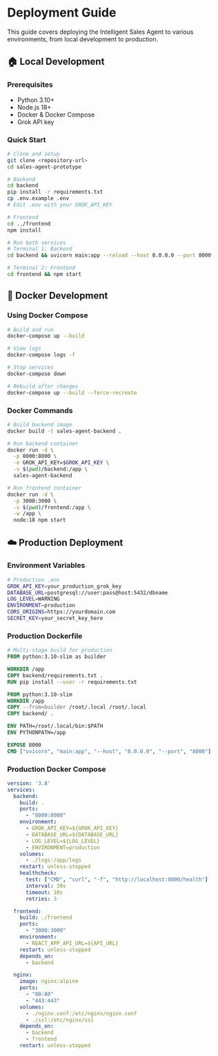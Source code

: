 # Deployment Guide

This guide covers deploying the Intelligent Sales Agent to various environments, from local development to production.

## 🏠 Local Development

### Prerequisites
- Python 3.10+
- Node.js 18+
- Docker & Docker Compose
- Grok API key

### Quick Start
```bash
# Clone and setup
git clone <repository-url>
cd sales-agent-prototype

# Backend
cd backend
pip install -r requirements.txt
cp .env.example .env
# Edit .env with your GROK_API_KEY

# Frontend
cd ../frontend
npm install

# Run both services
# Terminal 1: Backend
cd backend && uvicorn main:app --reload --host 0.0.0.0 --port 8000

# Terminal 2: Frontend
cd frontend && npm start
```

## 🐳 Docker Development

### Using Docker Compose
```bash
# Build and run
docker-compose up --build

# View logs
docker-compose logs -f

# Stop services
docker-compose down

# Rebuild after changes
docker-compose up --build --force-recreate
```

### Docker Commands
```bash
# Build backend image
docker build -t sales-agent-backend .

# Run backend container
docker run -d \
  -p 8000:8000 \
  -e GROK_API_KEY=$GROK_API_KEY \
  -v $(pwd)/backend:/app \
  sales-agent-backend

# Run frontend container
docker run -d \
  -p 3000:3000 \
  -v $(pwd)/frontend:/app \
  -w /app \
  node:18 npm start
```

## ☁️ Production Deployment

### Environment Variables
```bash
# Production .env
GROK_API_KEY=your_production_grok_key
DATABASE_URL=postgresql://user:pass@host:5432/dbname
LOG_LEVEL=WARNING
ENVIRONMENT=production
CORS_ORIGINS=https://yourdomain.com
SECRET_KEY=your_secret_key_here
```

### Production Dockerfile
```dockerfile
# Multi-stage build for production
FROM python:3.10-slim as builder

WORKDIR /app
COPY backend/requirements.txt .
RUN pip install --user -r requirements.txt

FROM python:3.10-slim
WORKDIR /app
COPY --from=builder /root/.local /root/.local
COPY backend/ .

ENV PATH=/root/.local/bin:$PATH
ENV PYTHONPATH=/app

EXPOSE 8000
CMD ["uvicorn", "main:app", "--host", "0.0.0.0", "--port", "8000"]
```

### Production Docker Compose
```yaml
version: '3.8'
services:
  backend:
    build: .
    ports:
      - "8000:8000"
    environment:
      - GROK_API_KEY=${GROK_API_KEY}
      - DATABASE_URL=${DATABASE_URL}
      - LOG_LEVEL=${LOG_LEVEL}
      - ENVIRONMENT=production
    volumes:
      - ./logs:/app/logs
    restart: unless-stopped
    healthcheck:
      test: ["CMD", "curl", "-f", "http://localhost:8000/health"]
      interval: 30s
      timeout: 10s
      retries: 3

  frontend:
    build: ./frontend
    ports:
      - "3000:3000"
    environment:
      - REACT_APP_API_URL=${API_URL}
    restart: unless-stopped
    depends_on:
      - backend

  nginx:
    image: nginx:alpine
    ports:
      - "80:80"
      - "443:443"
    volumes:
      - ./nginx.conf:/etc/nginx/nginx.conf
      - ./ssl:/etc/nginx/ssl
    depends_on:
      - backend
      - frontend
    restart: unless-stopped
```
